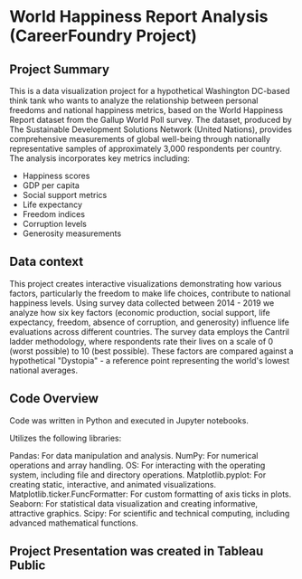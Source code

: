 # World Happiness Report Analysis (CareerFoundry Project)

## Project Summary
This is a data visualization project for a hypothetical Washington DC-based think tank who wants to analyze the relationship between personal freedoms and national happiness metrics, based on the World Happiness Report dataset from the Gallup World Poll survey. The dataset, produced by The Sustainable Development Solutions Network (United Nations), provides comprehensive measurements of global well-being through nationally representative samples of approximately 3,000 respondents per country.
The analysis incorporates key metrics including:

- Happiness scores
- GDP per capita
- Social support metrics
- Life expectancy
- Freedom indices
- Corruption levels
- Generosity measurements

## Data context
This project creates interactive visualizations demonstrating how various factors, particularly the freedom to make life choices, contribute to national happiness levels. Using survey data collected between 2014 - 2019 we analyze how six key factors (economic production, social support, life expectancy, freedom, absence of corruption, and generosity) influence life evaluations across different countries.
The survey data employs the Cantril ladder methodology, where respondents rate their lives on a scale of 0 (worst possible) to 10 (best possible). These factors are compared against a hypothetical "Dystopia" - a reference point representing the world's lowest national averages.

## Code Overview
Code was written in Python and executed in Jupyter notebooks.

Utilizes the following libraries:

Pandas: For data manipulation and analysis.
NumPy: For numerical operations and array handling.
OS: For interacting with the operating system, including file and directory operations.
Matplotlib.pyplot: For creating static, interactive, and animated visualizations.
Matplotlib.ticker.FuncFormatter: For custom formatting of axis ticks in plots.
Seaborn: For statistical data visualization and creating informative, attractive graphics.
Scipy: For scientific and technical computing, including advanced mathematical functions.

## Project Presentation was created in Tableau Public

